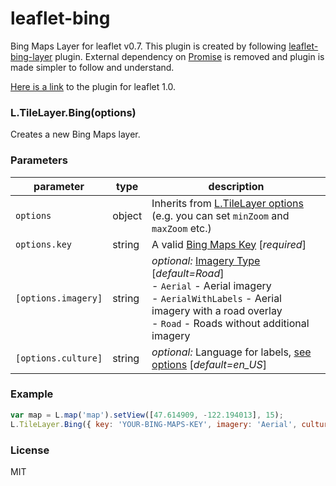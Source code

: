# leaflet-bing
Bing Maps Layer for leaflet v0.7. This plugin is created by following [leaflet-bing-layer](https://github.com/gmaclennan/leaflet-bing-layer) plugin. External dependency on [Promise](https://developer.mozilla.org/en-US/docs/Web/JavaScript/Reference/Global_Objects/Promise) is removed and plugin is made simpler to follow and understand.

[Here is a link](https://github.com/mertemin/leaflet-bing) to the plugin for leaflet 1.0.

### L.TileLayer.Bing(options)
Creates a new Bing Maps layer.

### Parameters

| parameter                     | type           | description                                                                                           |
| ----------------------------- | -------------- | ----------------------------------------------------------------------------------------------------- |
| `options`                     | object | Inherits from [L.TileLayer options](http://mourner.github.io/Leaflet/reference.html#tilelayer-options) (e.g. you can set `minZoom` and `maxZoom` etc.) |
| `options.key`         | string         | A valid [Bing Maps Key](https://msdn.microsoft.com/en-us/library/ff428642.aspx) [_required_]                                                                   |
| `[options.imagery]` | string         | _optional:_ [Imagery Type](https://msdn.microsoft.com/en-us/library/ff701716.aspx) [_default=Road_] <br>- `Aerial` - Aerial imagery<br>- `AerialWithLabels` - Aerial imagery with a road overlay<br>- `Road` - Roads without additional imagery<br>      |
| `[options.culture]`   | string         | _optional:_ Language for labels, [see options](https://msdn.microsoft.com/en-us/library/hh441729.aspx) [_default=en_US_]           |


### Example

```js
var map = L.map('map').setView([47.614909, -122.194013], 15);
L.TileLayer.Bing({ key: 'YOUR-BING-MAPS-KEY', imagery: 'Aerial', culture: 'en-US' }).addTo(map);
```

### License

MIT
